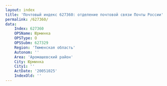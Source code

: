 ```yaml
---
layout: index
title: 'Почтовый индекс 627360: отделение почтовой связи Почты России'
permalink: /627360/
data:
    Index: 627360
    OPSName: Юрминка
    OPSType: О
    OPSSubm: 627329
    Region: 'Тюменская область'
    Autonom: ''
    Area: 'Аромашевский район'
    City: Юрминка
    City1: ''
    ActDate: '20051025'
    IndexOld: ''
---
```

